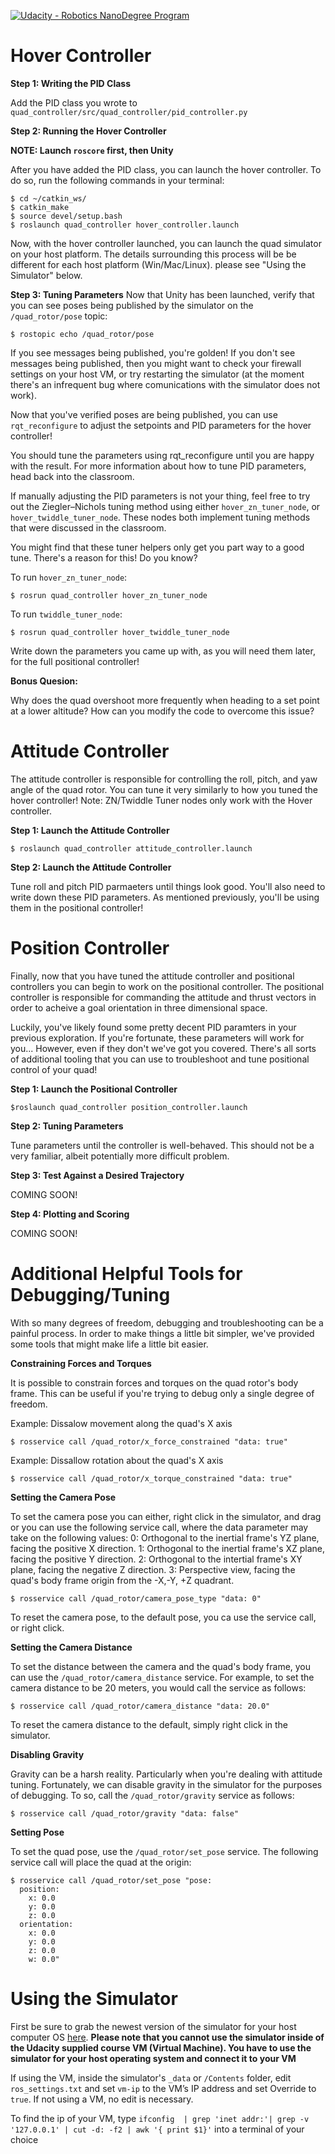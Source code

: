 [![Udacity - Robotics NanoDegree Program](https://s3-us-west-1.amazonaws.com/udacity-robotics/Extra+Images/RoboND_flag.png)](https://www.udacity.com/robotics)

# Hover Controller #
**Step 1: Writing the PID Class**

Add the PID class you wrote to `quad_controller/src/quad_controller/pid_controller.py`

**Step 2: Running the Hover Controller**

**NOTE: Launch `roscore` first, then Unity**

After you have added the PID class, you can launch the hover controller.
To do so, run the following commands in your terminal:
```
$ cd ~/catkin_ws/
$ catkin_make
$ source devel/setup.bash
$ roslaunch quad_controller hover_controller.launch
```
Now, with the hover controller launched, you can launch the quad simulator on your host platform.
The details surrounding this process will be be different for each host platform (Win/Mac/Linux).
please see "Using the Simulator" below.

**Step 3: Tuning Parameters**
Now that Unity has been launched, verify that you can see poses being published by the simulator
on the `/quad_rotor/pose` topic:
```
$ rostopic echo /quad_rotor/pose
```
If you see messages being published, you're golden! If you don't see messages being published,
then you might want to check your firewall settings on your host VM, or try restarting
the simulator (at the moment there's an infrequent bug where comunications with the simulator does not work).

Now that you've verified poses are being published, you can use `rqt_reconfigure` to adjust the setpoints
and PID parameters for the hover controller!

You should tune the parameters using rqt_reconfigure until you are happy with the result.
For more information about how to tune PID parameters, head back into the classroom.

If manually adjusting the PID parameters is not your thing, feel free to try out the
Ziegler–Nichols tuning method using either `hover_zn_tuner_node`, or `hover_twiddle_tuner_node`.
These nodes both implement tuning methods that were discussed in the classroom.

You might find that these tuner helpers only get you part way to a good tune.
There's a reason for this! Do you know?

To run `hover_zn_tuner_node`:
```
$ rosrun quad_controller hover_zn_tuner_node
```

To run `twiddle_tuner_node`:
```
$ rosrun quad_controller hover_twiddle_tuner_node
```

Write down the parameters you came up with, as you will need them later, for the full positional controller!

**Bonus Quesion:**

Why does the quad overshoot more frequently when heading to a set point at a lower altitude?
How can you modify the code to overcome this issue?

# Attitude Controller #
The attitude controller is responsible for controlling the roll, pitch, and yaw angle of the quad rotor.
You can tune it very similarly to how you tuned the hover controller!
Note: ZN/Twiddle Tuner nodes only work with the Hover controller.

**Step 1: Launch the Attitude Controller**
```
$ roslaunch quad_controller attitude_controller.launch
```

**Step 2: Launch the Attitude Controller**

Tune roll and pitch PID parmaeters until things look good.
You'll also need to write down these PID parameters.
As mentioned previously, you'll be using them in the positional controller!


# Position Controller #

Finally, now that you have tuned the attitude controller and positional controllers
you can begin to work on the positional controller. The positional controller is
responsible for commanding the attitude and thrust vectors in order to acheive a
goal orientation in three dimensional space.

Luckily, you've likely found some pretty decent PID paramters in your previous exploration.
If you're fortunate, these parameters will work for you... However, even if they don't
we've got you covered. There's all sorts of additional tooling that you can use to
troubleshoot and tune positional control of your quad!

**Step 1: Launch the Positional Controller**
```
$roslaunch quad_controller position_controller.launch
```

**Step 2: Tuning Parameters** 

Tune parameters until the controller is well-behaved.
This should not be a very familiar, albeit potentially more difficult problem.

**Step 3: Test Against a Desired Trajectory**

COMING SOON!

**Step 4: Plotting and Scoring** 

COMING SOON!

# Additional Helpful Tools for Debugging/Tuning #
With so many degrees of freedom, debugging and troubleshooting can be a painful process.
In order to make things a little bit simpler, we've provided some tools that might make
life a little bit easier.

**Constraining Forces and Torques**

It is possible to constrain forces and torques on the quad rotor's body frame.
This can be useful if you're trying to debug only a single degree of freedom.

Example: Dissalow movement along the quad's X axis
```
$ rosservice call /quad_rotor/x_force_constrained "data: true"
```
Example: Dissallow rotation about the quad's X axis
```
$ rosservice call /quad_rotor/x_torque_constrained "data: true"
```

**Setting the Camera Pose**

To set the camera pose you can either, right click in the simulator, and drag
or you can use the following service call, where the data parameter may take on the following
values:
0: Orthogonal to the inertial frame's YZ plane, facing the positive X direction.
1: Orthogonal to the inertial frame's XZ plane, facing the positive Y direction.
2: Orthogonal to the intertial frame's XY plane, facing the negative Z direction.
3: Perspective view, facing the quad's body frame origin from the -X,-Y, +Z quadrant.

```
$ rosservice call /quad_rotor/camera_pose_type "data: 0"
```
To reset the camera pose, to the default pose, you ca use the service call, or right click.

**Setting the Camera Distance**

To set the distance between the camera and the quad's body frame, you can use the
`/quad_rotor/camera_distance` service. For example, to set the camera distance to be
20 meters, you would call the service as follows:
```
$ rosservice call /quad_rotor/camera_distance "data: 20.0"
```

To reset the camera distance to the default, simply right click in the simulator.

**Disabling Gravity**

Gravity can be a harsh reality. Particularly when you're dealing with attitude tuning.
Fortunately, we can disable gravity in the simulator for the purposes of debugging.
To so, call the `/quad_rotor/gravity` service as follows:
```
$ rosservice call /quad_rotor/gravity "data: false"
```

**Setting Pose**

To set the quad pose, use the `/quad_rotor/set_pose` service. The following service call
will place the quad at the origin:
```
$ rosservice call /quad_rotor/set_pose "pose:
  position:
    x: 0.0
    y: 0.0
    z: 0.0
  orientation:
    x: 0.0
    y: 0.0
    z: 0.0
    w: 0.0" 
```

# Using the Simulator #

First be sure to grab the newest version of the simulator for your host computer OS [here](https://github.com/udacity/RoboND-Controls-Lab/releases). **Please note that you cannot use the simulator inside of the Udacity supplied course VM (Virtual Machine). You have to use the simulator for your host operating system and connect it to your VM**

If using the VM, inside the simulator's `_data` or `/Contents` folder, edit `ros_settings.txt` and set `vm-ip` to the VM’s IP address and set Override to `true`. If not using a VM, no edit is necessary.

To find the ip of your VM, type `ifconfig  | grep 'inet addr:'| grep -v '127.0.0.1' | cut -d: -f2 | awk '{ print $1}'` into a terminal of your choice
